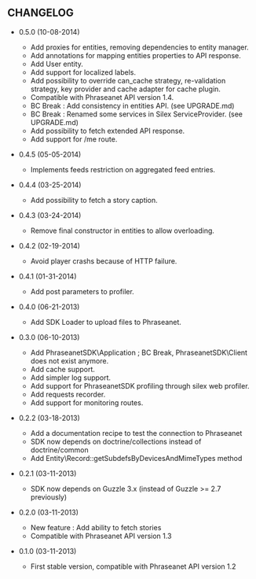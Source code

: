 CHANGELOG
---------
* 0.5.0 (10-08-2014)

  * Add proxies for entities, removing dependencies to entity manager.
  * Add annotations for mapping entities properties to API response.
  * Add User entity.
  * Add support for localized labels.
  * Add possibility to override can_cache strategy, re-validation strategy, key provider and
    cache adapter for cache plugin.
  * Compatible with Phraseanet API version 1.4.
  * BC Break : Add consistency in entities API. (see UPGRADE.md)
  * BC Break : Renamed some services in Silex ServiceProvider. (see UPGRADE.md)
  * Add possibility to fetch extended API response.
  * Add support for /me route.

* 0.4.5 (05-05-2014)

  * Implements feeds restriction on aggregated feed entries.

* 0.4.4 (03-25-2014)

  * Add possibility to fetch a story caption.

* 0.4.3 (03-24-2014)

  * Remove final constructor in entities to allow overloading.

* 0.4.2 (02-19-2014)

  * Avoid player crashs because of HTTP failure.

* 0.4.1 (01-31-2014)

  * Add post parameters to profiler.

* 0.4.0 (06-21-2013)

  * Add SDK Loader to upload files to Phraseanet.

* 0.3.0 (06-10-2013)

  * Add PhraseanetSDK\Application ; BC Break, PhraseanetSDK\Client does not
    exist anymore.
  * Add cache support.
  * Add simpler log support.
  * Add support for PhraseanetSDK profiling through silex web profiler.
  * Add requests recorder.
  * Add support for monitoring routes.

* 0.2.2 (03-18-2013)

  * Add a documentation recipe to test the connection to Phraseanet
  * SDK now depends on doctrine/collections instead of doctrine/common
  * Add Entity\Record::getSubdefsByDevicesAndMimeTypes method

* 0.2.1 (03-11-2013)

  * SDK now depends on Guzzle 3.x (instead of Guzzle >= 2.7 previously)

* 0.2.0 (03-11-2013)

  * New feature : Add ability to fetch stories
  * Compatible with Phraseanet API version 1.3

* 0.1.0 (03-11-2013)

  * First stable version, compatible with Phraseanet API version 1.2
